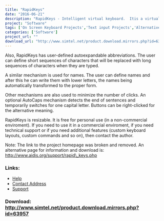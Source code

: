 ```yaml
---
title: "RapidKeys"
date: "2016-06-21"
description: "RapidKeys - Intelligent virtual keyboard.  Itis a virtual keyboard with word prediction that learns from what the user types and contextually suggests words that can be typed with a single click. The purpose of this feature is to obtain a greater speed of typing."
project: "Software"
tags: ['On Screen Keyboard Projects','Text input Projects','Alternative Access' ]
categories: ['Software']
project_url: ""
download_url: "http://www.simtel.net/product.download.mirrors.php?id=63957"
---
```

Also, RapidKeys has user-defined autoexpandable abbreviations. The user can define short sequences of characters that will be replaced with long sequences of characters when they are typed.

A similar mechanism is used for names. The user can define names and after this he can write them with lower letters, the names being automatically transformed to the proper form.

Other mechanisms are also used to minimize the number of clicks. An optional AutoCaps mechanism detects the end of sentences and temporarily switches for one capital letter. Buttons can be right-clicked for the alternative meaning.

RapidKeys is resizable. It is free for personal use (in a non-commercial enviroment). If you need to use it in a commercial enviroment, if you need technical support or if you need additional features (custom keyboard layouts, custom commands and so on), then contact the author.

Note: The link to the project homepage was broken and removed. An alternative page for information and download is:  <a class="" generated="" href="">http://www.aidis.org/support/rapid\_keys.php</a>

### Links:
- <a href="http://www.oatsoft.org/Software/rapidkeys-1/help">Help</a>
- <a href="mailto:lucian.velea@softhome.net">Contact Address</a>
- <a href="http://groups.yahoo.com/group/rapidkeys/">Support</a>

### Download: http://www.simtel.net/product.download.mirrors.php?id=63957 